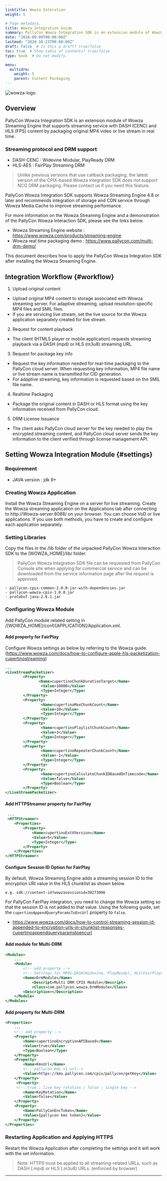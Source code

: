 ```yaml
---
linktitle: Wowza Interation
weight: 5

# Page metadata.
title: Wowza Integration Guide
summary: PallyCon Wowza Integration SDK is an extension module of Wowza Streaming Engine that supports streaming service with DASH (CENC) and HLS (FPS) content.
date: "2018-09-09T00:00:00Z"
lastmod: "2020-10-23T00:00:00Z"
draft: false  # Is this a draft? true/false
toc: true  # Show table of contents? true/false
type: book  # Do not modify.

menu:
  multidrm:
    weight: 5
    parent: Content Packaging
---
```


![wowza-logo](/docs/images/wowza-streaming-engine-logo.png)

## Overview

PallyCon Wowza Integration SDK is an extension module of Wowza Streaming Engine that supports streaming service with DASH (CENC) and HLS (FPS) content by packaging original MP4 video or live stream in real time.

### Streaming protocol and DRM support

* DASH-CENC : Widevine Modular, PlayReady DRM
* HLS-AES : FairPlay Streaming DRM

> Unlike previous versions that use callback packaging, the latest version of the CPIX-based Wowza integration SDK does not support NCG DRM packaging. Please contact us if you need this feature.

PallyCon Wowza Integration SDK supports Wowza Streaming Engine 4.8 or later and recommends integration of storage and CDN service through Wowza Media Cache to improve streaming performance.

For more information on the Wowza Streaming Engine and a demonstration of the PallyCon Wowza Interaction SDK, please see the links below.

* Wowza Streaming Engine website : <https://www.wowza.com/products/streaming-engine>
* Wowza real time packaging demo : <https://www.pallycon.com/multi-drm-demo/>

This document describes how to apply the PallyCon Wowza Integration SDK after installing the Wowza Streaming Engine.

## Integration Workflow {#workflow}

1. Upload original content
 - Upload original MP4 content to storage associated with Wowza streaming server. For adaptive streaming, upload resolution-specific MP4 files and SMIL files.
 - If you are servicing live stream, set the live source for the Wowza application separately created for live stream.

2. Request for content playback
 - The client (HTML5 player or mobile application) requests streaming playback via a DASH (mpd) or HLS (m3u8) streaming URL.

3. Request for package key info
 - Request the key information needed for real-time packaging to the PallyCon cloud server. When requesting key information, MP4 file name or live stream name is transmitted for CID generation.
 - For adaptive streaming, key information is requested based on the SMIL file name.

4. Realtime Packaging
 - Package the original content in DASH or HLS format using the key information received from PallyCon cloud.

5. DRM License Issuance
 - The client asks PallyCon cloud server for the key needed to play the encrypted streaming content, and PallyCon cloud server sends the key information to the client verified through license management API.

## Setting Wowza Integration Module {#settings}

### Requirement

- JAVA version : jdk 9+

### Creating Wowza Application

Install the Wowza Streaming Engine on a server for live streaming.  Create the Wowza streaming application on the Applications tab after connecting to http://Wowza-server:8088/ on your browser. You can choose VoD or live applications. If you use both methods, you have to create and configure each application separately.

### Setting Libraries

Copy the files in the /lib folder of the unpacked PallyCon Wowza Interaction SDK to the [WOWZA_HOME]/lib/ folder.

> PallyCon Wowza Integration SDK file can be requested from PallyCon Console site when applying for commercial service and can be downloaded from the service information page after the request is approved.

```
- pallycon-cpix-common-2.0.0-jar-with-dependencies.jar
- pallycon-wowza-cpix-1.0.0.jar
- protobuf-java-2.6.1.jar
```

### Configuring Wowza Module

Add PallyCon module related setting in /[WOWZA_HOME]/conf/[APPLICATION]/Application.xml. 

#### Add property for FairPlay

Configure Wowza settings as below by referring to the Wowza guide. (https://www.wowza.com/docs/how-to-configure-apple-hls-packetization-cupertinostreaming)

```xml
...
<LiveStreamPacketizer>
        <Property>
	           <Name>cupertinoChunkDurationTarget</Name>
	            <Value>10000</Value>
	            <Type>Integer</Type>
        </Property>
        <Property>
	            <Name>cupertinoMaxChunkCount</Name>
	            <Value>10</Value>
	            <Type>Integer</Type>
        </Property>
        <Property>
	            <Name>cupertinoPlaylistChunkCount</Name>
	            <Value>3</Value>
	            <Type>Integer</Type>
        </Property>
        <Property>
	            <Name>cupertinoRepeaterChunkCount</Name>
	            <Value>-1</Value>
	            <Type>Integer</Type>
        </Property>
        <Property>
	            <Name>cupertinoCalculateChunkIDBasedOnTimecode</Name>
	            <Value>false</Value>
	            <Type>Boolean</Type>
        </Property>
</LiveStreamPacketizer>
```

#### Add HTTPStreamer property for FairPlay

```xml
 ...
 <HTTPStreamer>
    <Properties>
        <Property>
            <Name>cupertinoExtXVersion</Name>
            <Value>5</Value>
            <Type>Integer</Type>
        </Property>
    </Properties>
</HTTPStreamer>
```

#### Configure Session ID Option for FairPlay 

By default, Wowza Streaming Engine adds a streaming session ID to the encryption URI value in the HLS chunklist as shown below. 

```
e.g. sdk://content-id?wowzasessionid=30273096
```

For PallyCon FairPlay integration, you need to change the Wowza setting so that the session ID is not added to that value. Using the following guide, set the `cupertinoAppendQueryParamsToEncUrl` property to `false`.

- https://www.wowza.com/docs/how-to-control-streaming-session-id-appended-to-encryption-urls-in-chunklist-responses-cupertinoappendqueryparamstoencurl

#### Add module for Multi-DRM

```xml
<Modules>
    ...
    <Module>
        <!-- add property -->
        <!-- Settings for MPEG-DASH(Widevine, PlayReady), HLS(FairPlayStream) -->
        <Name>DrmModule</Name>
            <Descript>Multi DRM CPIX Module</Descript>
            <Class>com.pallycon.wowza.DrmModule</Class>
        <Description></Description>
	</Module>
</Modules>
```

#### Add property for Multi-DRM

```xml
<Properties>
    ...
    <!-- add property -->
    <Property>
        <Name>cupertinoEncryptionAPIBased</Name>
        <Value>true</Value>
        <Type>Boolean</Type>
    </Property>
    <Property>
        <Name>KmsUrl</Name>
        <!-- pallycon kms v1 url-->
        <Value>https://kms.pallycon.com/cpix/pallycon/getKey</Value>
    </Property>
     <Property>
     <!-- true : live key rotation / false : single key -->
        <Name>KeyRotation</Name>
        <Value>false</Value>
    </Property>
    <Property>
        <Name>PallyConEncToken</Name>
        <Value>{pallycon kms token}</Value>
    </Property>
</Properties>
```

### Restarting Application and Applying HTTPS

Restart the Wowza Application after completing the settings and it will work with the set information.

> Note: HTTPS must be applied to all streaming-related URLs, such as DASH (.mpd) or HLS (.m3u8) URLs. (enforced by browser)

***
